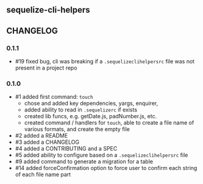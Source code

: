 ## sequelize-cli-helpers

## CHANGELOG

### 0.1.1

- #19 fixed bug, cli was breaking if a `.sequelizeclihelpersrc` file was not present in a project repo

### 0.1.0 

- #1 added first command: `touch`
  - chose and added key dependencies, yargs, enquirer,  
  - added ability to read in `.sequelizerc` if exists
  - created lib funcs, e.g. getDate.js, padNumber.js, etc.
  - created command / handlers for `touch`, able to create 
    a file name of various formats, and create the empty file
- #2 added a README
- #3 added a CHANGELOG
- #4 added a CONTRIBUTING and a SPEC
- #5 added ability to configure based on a `.sequelizeclihelpersrc` file
- #9 added command to generate a migration for a table
- #14 added forceConfirmation option to force user to confirm each string of each file name part

